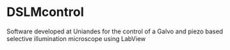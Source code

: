 # DSLMcontrol
Software developed at Uniandes for the control of a Galvo and piezo based selective illumination microscope using LabView
